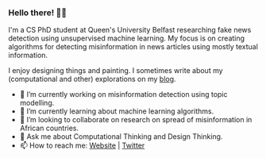 ### Hello there! 👋🏾

I'm a CS PhD student at Queen's University Belfast researching fake news detection using unsupervised machine learning.
My focus is on creating algorithms for detecting misinformation in news articles using mostly textual information.

I enjoy designing things and painting. I sometimes write about my (computational and other) explorations on my [blog](https://martinssamuel.com/).

- 🔭 I’m currently working on misinformation detection using topic modelling.
- 🌱 I’m currently learning about machine learning algorithms.
- 🤝 I’m looking to collaborate on research on spread of misinformation in African countries.
- 💬 Ask me about Computational Thinking and Design Thinking.
- 📫 How to reach me: [Website](https://martinssamuel.com/) | [Twitter](https://twitter.com/m_arti)

<!--
**m-arti/m-arti** is a ✨ _special_ ✨ repository because its `README.md` (this file) appears on your GitHub profile.

Here are some ideas to get you started:

- 🔭 I’m currently working on ...
- 🌱 I’m currently learning ...
- 👯 I’m looking to collaborate on ...
- 🤔 I’m looking for help with ...
- 💬 Ask me about ...
- 📫 How to reach me: ...
- 😄 Pronouns: ...
- ⚡ Fun fact: ...
-->
